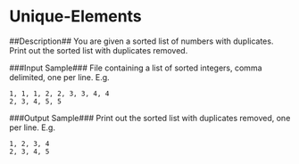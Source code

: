 Unique-Elements
======

##Description##
You are given a sorted list of numbers with duplicates. Print out the sorted
list with duplicates removed.

###Input Sample###
File containing a list of sorted integers, comma delimited, one per line. E.g.
```
1, 1, 1, 2, 2, 3, 3, 4, 4
2, 3, 4, 5, 5
```

###Output Sample###
Print out the sorted list with duplicates removed, one per line.
E.g.
```
1, 2, 3, 4
2, 3, 4, 5
```
